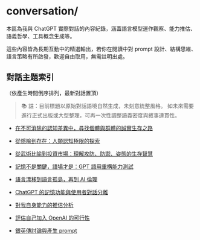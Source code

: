 # conversation/

本區為我與 ChatGPT 實際對話的內容紀錄，涵蓋語言模型運作觀察、能力推估、語義哲學、工具概念生成等。

這些內容皆為長期互動中的精選輸出，若你在閱讀中對 prompt 設計、結構思維、語言策略有所啟發，歡迎自由取用，無需註明出處。

## 對話主題索引

（依產生時間倒序排列，最新對話置頂）

> 📚 註：目前標題以原始對話語境自然生成，未刻意統整風格。
> 如未來需要進行正式出版或大型整理，可再一次性調整語義密度與敘事連貫性。

- [在不可消除的認知差異中，尋找個體與群體的誠實生存之路](./在不可消除的認知差異中，尋找個體與群體的誠實生存之路.md)

- [從隱喻到存在：人類認知極限的探索](./從隱喻到存在：人類認知極限的探索.md)

- [從武術比喻到投資市場：理解攻防、防禦、姿態的生存智慧](./從武術比喻到投資市場：理解攻防、防禦、姿態的生存智慧.md)

- [記憶不是關鍵，語場才是：GPT 語用重構能力測試](./記憶不是關鍵，語場才是：GPT%20語用重構能力測試.md)

- [語言漂移到語言孤島，再到 AI 倫理](./語言漂移到語言孤島，再到AI倫理.md)

- [ChatGPT 的記憶功能與使用者對話分離](./ChatGPT的記憶功能與使用者對話分離.md)

- [對我自身能力的推估分析](./對我自身能力的推估分析.md)

- [評估自己加入 OpenAI 的可行性](./評估自己加入OpenAI的可行性.md)

- [銀英傳討論與產生 prompt](./銀英傳討論與產生prompt.md)
